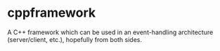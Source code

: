 # cppframework
A C++ framework which can be used in an event-handling architecture (server/client, etc.), hopefully from both sides.
